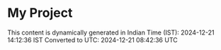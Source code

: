 # My Project

This content is dynamically generated in Indian Time (IST): 2024-12-21 14:12:36 IST
Converted to UTC: 2024-12-21 08:42:36 UTC
